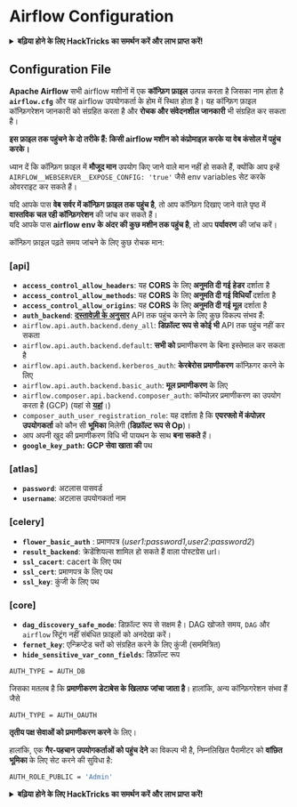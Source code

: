 # Airflow Configuration

<details>

<summary><strong>बढ़िया होने के लिए HackTricks का समर्थन करें और लाभ प्राप्त करें!</strong></summary>

* यदि आप अपनी कंपनी को **HackTricks में विज्ञापित** देखना चाहते हैं या यदि आप **PEASS के नवीनतम संस्करण या HackTricks को PDF में डाउनलोड** करना चाहते हैं, तो [**सदस्यता योजनाएं**](https://github.com/sponsors/carlospolop) देखें!
* [**आधिकारिक PEASS & HackTricks स्वैग**](https://peass.creator-spring.com) प्राप्त करें
* [**The PEASS Family**](https://opensea.io/collection/the-peass-family) की खोज करें, हमारा विशेष संग्रह [**NFTs**](https://opensea.io/collection/the-peass-family)
* **शामिल हों** 💬 [**Discord समूह**](https://discord.gg/hRep4RUj7f) या [**टेलीग्राम समूह**](https://t.me/peass) में या **Twitter** 🐦 [**@carlospolopm**](https://twitter.com/carlospolopm)** का** **अनुसरण** करें।**
* **अपने हैकिंग ट्रिक्स को** [**HackTricks**](https://github.com/carlospolop/hacktricks) और [**HackTricks Cloud**](https://github.com/carlospolop/hacktricks-cloud) github repos में PR जमा करके साझा करें।

</details>

## Configuration File

**Apache Airflow** सभी airflow मशीनों में एक **कॉन्फ़िग फ़ाइल** उत्पन्न करता है जिसका नाम होता है **`airflow.cfg`** और यह airflow उपयोगकर्ता के होम में स्थित होता है। यह कॉन्फ़िग फ़ाइल कॉन्फ़िगरेशन जानकारी को संग्रहित करता है और **रोचक और संवेदनशील जानकारी** भी संग्रहित कर सकता है।

**इस फ़ाइल तक पहुंचने के दो तरीके हैं: किसी airflow मशीन को कंप्रोमाइज़ करके या वेब कंसोल में पहुंच करके।**

ध्यान दें कि कॉन्फ़िग फ़ाइल में **मौजूद मान** उपयोग किए जाने वाले मान नहीं हो सकते हैं, क्योंकि आप इन्हें `AIRFLOW__WEBSERVER__EXPOSE_CONFIG: 'true'` जैसे env variables सेट करके ओवरराइट कर सकते हैं।

यदि आपके पास **वेब सर्वर में कॉन्फ़िग फ़ाइल तक पहुंच है**, तो आप कॉन्फ़िग दिखाए जाने वाले पृष्ठ में **वास्तविक चल रही कॉन्फ़िगरेशन** की जांच कर सकते हैं।\
यदि आपके पास **airflow env के अंदर की कुछ मशीन तक पहुंच है**, तो आप **पर्यावरण** की जांच करें।

कॉन्फ़िग फ़ाइल पढ़ते समय जांचने के लिए कुछ रोचक मान:

### \[api]

* **`access_control_allow_headers`**: यह **CORS** के लिए **अनुमति दी गई** **हेडर** दर्शाता है
* **`access_control_allow_methods`**: यह **CORS** के लिए **अनुमति दी गई** **विधियाँ** दर्शाता है
* **`access_control_allow_origins`**: यह **CORS** के लिए **अनुमति दी गई** **मूल** दर्शाता है
* **`auth_backend`**: [**दस्तावेज़ी के अनुसार**](https://airflow.apache.org/docs/apache-airflow/stable/security/api.html) API तक पहुंच करने के लिए कुछ विकल्प संभव हैं:
* `airflow.api.auth.backend.deny_all`: **डिफ़ॉल्ट रूप से कोई भी** API तक पहुंच नहीं कर सकता
* `airflow.api.auth.backend.default`: **सभी को** प्रमाणीकरण के बिना इस्तेमाल कर सकता है
* `airflow.api.auth.backend.kerberos_auth`: **केरबेरोस प्रमाणीकरण** कॉन्फ़िगर करने के लिए
* `airflow.api.auth.backend.basic_auth`: **मूल प्रमाणीकरण** के लिए
* `airflow.composer.api.backend.composer_auth`: कॉम्पोज़र प्रमाणीकरण का उपयोग करता है (GCP) (यहां से [**यहां**](https://cloud.google.com/composer/docs/access-airflow-api)।)
* `composer_auth_user_registration_role`: यह दर्शाता है कि **एयरफ्लो में कंपोज़र उपयोगकर्ता** को कौन सी **भूमिका** मिलेगी (**डिफ़ॉल्ट रूप से Op**)।
* आप अपनी खुद की प्रमाणीकरण विधि भी पायथन के साथ **बना सकते** हैं।
* **`google_key_path`:** **GCP सेवा खाता की** पथ

### **\[atlas]**

* **`password`**: अटलास पासवर्ड
* **`username`**: अटलास उपयोगकर्ता नाम

### \[celery]

* **`flower_basic_auth`** : प्रमाणपत्र (_user1:password1,user2:password2_)
* **`result_backend`**: क्रेडेंशियल्स शामिल हो सकते हैं वाला पोस्टग्रेस url।
* **`ssl_cacert`**: cacert के लिए पथ
* **`ssl_cert`**: प्रमाणपत्र के लिए पथ
* **`ssl_key`**: कुंजी के लिए पथ

### \[core]

* **`dag_discovery_safe_mode`**: डिफ़ॉल्ट रूप से सक्षम है। DAG खोजते समय, `DAG` और `airflow` स्ट्रिंग नहीं संबंधित फ़ाइलों को अनदेखा करें।
* **`fernet_key`**: एन्क्रिप्टेड चरों को संग्रहित करने के लिए कुंजी (सममित्रित)
* **`hide_sensitive_var_conn_fields`**: डिफ़ॉल्ट रूप
```bash
AUTH_TYPE = AUTH_DB
```
जिसका मतलब है कि **प्रमाणीकरण डेटाबेस के खिलाफ जांचा जाता है**। हालांकि, अन्य कॉन्फ़िगरेशन संभव हैं जैसे
```bash
AUTH_TYPE = AUTH_OAUTH
```
**तृतीय पक्ष सेवाओं को प्रमाणीकरण करने** के लिए।

हालांकि, एक **गैर-पहचान उपयोगकर्ताओं को पहुंच देने** का विकल्प भी है, निम्नलिखित पैरामीटर को **वांछित भूमिका** के लिए सेट करने की सुविधा है:
```bash
AUTH_ROLE_PUBLIC = 'Admin'
```
<details>

<summary><strong>बढ़िया होने के लिए HackTricks का समर्थन करें और लाभ प्राप्त करें!</strong></summary>

* यदि आप अपनी कंपनी को **HackTricks में विज्ञापित करना चाहते हैं** या यदि आप **PEASS के नवीनतम संस्करण देखना चाहते हैं या HackTricks को PDF में डाउनलोड करना चाहते हैं** तो [**सदस्यता योजनाएं**](https://github.com/sponsors/carlospolop) देखें!
* [**आधिकारिक PEASS & HackTricks स्वैग**](https://peass.creator-spring.com) प्राप्त करें
* [**The PEASS Family**](https://opensea.io/collection/the-peass-family) की खोज करें, हमारा संग्रह अनन्य [**NFTs**](https://opensea.io/collection/the-peass-family)
* **शामिल हों** 💬 [**Discord समूह**](https://discord.gg/hRep4RUj7f) या [**टेलीग्राम समूह**](https://t.me/peass) में या **फॉलो** करें मुझे **Twitter** पर 🐦 [**@carlospolopm**](https://twitter.com/carlospolopm)**.**
* **अपने हैकिंग ट्रिक्स साझा करें, PRs सबमिट करके** [**HackTricks**](https://github.com/carlospolop/hacktricks) और [**HackTricks Cloud**](https://github.com/carlospolop/hacktricks-cloud) github repos.

</details>
